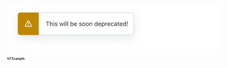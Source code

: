 ![This will be soon deprecated!](https://github.com/lgrachov/superpose/blob/main/DeprWarn.png?raw=true)

<h1 alt="h7 example" style="font-size: 7px;">h7 Example.</h1>
